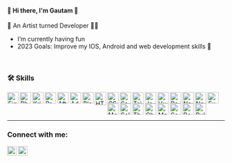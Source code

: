 #### 👋 Hi there, I'm Gautam 👋

🎨 An Artist turned Developer 🧑‍🎨


* I’m currently having fun
* 2023 Goals: Improve my IOS, Android and web development skills 🥅
 



<br />

### 🛠 Skills



<img align="left" alt="Figma" width="26px" src="https://upload.wikimedia.org/wikipedia/commons/3/33/Figma-logo.svg" />
<img align="left" alt="Photoshop" width="26px" src="https://cdn.worldvectorlogo.com/logos/photoshop-cc-4.svg" />
<img align="left" alt="Krita" width="26px" src="https://www.vectorlogo.zone/logos/krita/krita-icon.svg" />
<img align="left" alt="Premiere Pro" width="26px" src="https://cdn.worldvectorlogo.com/logos/premiere-pro-cc.svg" />
<img align="left" alt="After Effects" width="26px" src="https://cdn.worldvectorlogo.com/logos/after-effects-cc.svg" />
<img align="left" alt="Adobe XD" width="26px" src="https://cdn.worldvectorlogo.com/logos/adobe-xd.svg" />
<img align="left" alt="Blender" width="26px" src="https://cdn.worldvectorlogo.com/logos/blender-2.svg" />
<img align="left" alt="HTML5" width="26px" height ="30px" src="https://cdn-icons-png.flaticon.com/512/174/174854.png" />
<img align="left" alt="CSS3" width="26px" src="https://upload.wikimedia.org/wikipedia/commons/thumb/d/d5/CSS3_logo_and_wordmark.svg/1200px-CSS3_logo_and_wordmark.svg.png" />
<img align="left" alt="Sass" width="26px" src="https://cdn.worldvectorlogo.com/logos/sass-1.svg" />
<img align="left" alt="Tailwind CSS" width="26px" src="https://cdn.worldvectorlogo.com/logos/tailwindcss-icon.svg" />
<img align="left" alt="JavaScript" width="26px" src="https://upload.wikimedia.org/wikipedia/commons/6/6a/JavaScript-logo.png" />
<img align="left" alt="Vue.js" width="26px" src="https://cdn.worldvectorlogo.com/logos/vue-9.svg" />
<img align="left" alt="React.js" width="26px" src="https://cdn1.iconfinder.com/data/icons/programing-development-8/24/react_logo-512.png" />
<img align="left" alt="Next.js" width="26px" src="https://cdn.worldvectorlogo.com/logos/next-js.svg" />
<img align="left" alt="Node.js" width="26px" src="https://upload.wikimedia.org/wikipedia/commons/thumb/d/d9/Node.js_logo.svg/590px-Node.js_logo.svg.png" />
<img align="left" alt="Express.js" width="26px" src="https://cdn.worldvectorlogo.com/logos/express-109.svg" />
<img align="left" alt="MongoDB" width="26px" src="https://toppng.com//public/uploads/preview/9kib-354x415-unnamed-mongodb-logo-sv-11562860723mgempnmrq3.png" />
<img align="left" alt="Solidity" width="26px" src="https://upload.wikimedia.org/wikipedia/commons/9/98/Solidity_logo.svg" />
<img align="left" alt="Three.js" width="26px" src="https://upload.wikimedia.org/wikipedia/commons/d/dd/Three.js_logo.svg" />
<img align="left" alt="Chakra UI" width="26px" src="https://upload.wikimedia.org/wikipedia/commons/a/a5/Chakra_UI_logo.png" />
<img align="left" alt="Material UI" width="26px" src="https://cdn.worldvectorlogo.com/logos/material-ui.svg" />
<img align="left" alt="Semantic UI" width="26px" src="https://cdn.worldvectorlogo.com/logos/semantic-ui-2.svg" />
<img align="left" alt="Bootstrap" width="26px" src="https://cdn.worldvectorlogo.com/logos/bootstrap-5-1.svg" />
<img align="left" alt="Bulma" width="26px" src="https://cdn.worldvectorlogo.com/logos/bulma-1.svg" />
<br />

<br />
<br />

-----

### Connect with me:

[<img align="left"  width="22px" src="https://cdn.jsdelivr.net/npm/simple-icons@v3/icons/linkedin.svg" />][linkedin]
[<img align="left"  width="22px" src="https://cdn.jsdelivr.net/npm/simple-icons@v3/icons/instagram.svg" />][instagram]




[instagram]: https://www.instagram.com/gkarthub.in/
[linkedin]: https://www.linkedin.com/in/gautam-kumar-0672b0238/
